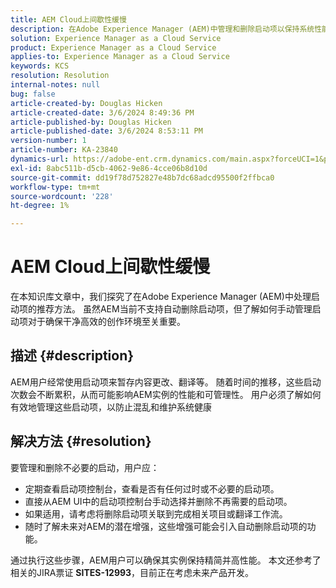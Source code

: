 ```yaml
---
title: AEM Cloud上间歇性缓慢
description: 在Adobe Experience Manager (AEM)中管理和删除启动项以保持系统性能和组织的最佳实践。
solution: Experience Manager as a Cloud Service
product: Experience Manager as a Cloud Service
applies-to: Experience Manager as a Cloud Service
keywords: KCS
resolution: Resolution
internal-notes: null
bug: false
article-created-by: Douglas Hicken
article-created-date: 3/6/2024 8:49:36 PM
article-published-by: Douglas Hicken
article-published-date: 3/6/2024 8:53:11 PM
version-number: 1
article-number: KA-23840
dynamics-url: https://adobe-ent.crm.dynamics.com/main.aspx?forceUCI=1&pagetype=entityrecord&etn=knowledgearticle&id=7423190a-fbdb-ee11-904d-6045bd006793
exl-id: 8abc511b-d5cb-4062-9e86-4cce06b8d10d
source-git-commit: dd19f78d752827e48b7dc68adcd95500f2ffbca0
workflow-type: tm+mt
source-wordcount: '228'
ht-degree: 1%

---
```


# AEM Cloud上间歇性缓慢


在本知识库文章中，我们探究了在Adobe Experience Manager (AEM)中处理启动项的推荐方法。 虽然AEM当前不支持自动删除启动项，但了解如何手动管理启动项对于确保干净高效的创作环境至关重要。

## 描述 {#description}






AEM用户经常使用启动项来暂存内容更改、翻译等。 随着时间的推移，这些启动次数会不断累积，从而可能影响AEM实例的性能和可管理性。 用户必须了解如何有效地管理这些启动项，以防止混乱和维护系统健康








## 解决方法 {#resolution}


要管理和删除不必要的启动，用户应：

- 定期查看启动项控制台，查看是否有任何过时或不必要的启动项。
- 直接从AEM UI中的启动项控制台手动选择并删除不再需要的启动项。
- 如果适用，请考虑将删除启动项关联到完成相关项目或翻译工作流。
- 随时了解未来对AEM的潜在增强，这些增强可能会引入自动删除启动项的功能。


通过执行这些步骤，AEM用户可以确保其实例保持精简并高性能。 本文还参考了相关的JIRA票证 <b>SITES-12993</b>，目前正在考虑未来产品开发。
